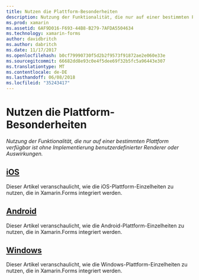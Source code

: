 ```yaml
---
title: Nutzen die Plattform-Besonderheiten
description: Nutzung der Funktionalität, die nur auf einer bestimmten Plattform verfügbar ist ohne Implementierung benutzerdefinierter Renderer oder Auswirkungen.
ms.prod: xamarin
ms.assetid: 6AF9D016-F693-44B8-B279-7AFDA5504634
ms.technology: xamarin-forms
author: davidbritch
ms.author: dabritch
ms.date: 11/17/2017
ms.openlocfilehash: b0cf79990730f5d2b2f9573f91872ae2e060e33e
ms.sourcegitcommit: 66682dd8e93c0e4f5dee69f32b5fc5a96443e307
ms.translationtype: MT
ms.contentlocale: de-DE
ms.lasthandoff: 06/08/2018
ms.locfileid: "35243417"
---
```

# <a name="consuming-platform-specifics"></a>Nutzen die Plattform-Besonderheiten

_Nutzung der Funktionalität, die nur auf einer bestimmten Plattform verfügbar ist ohne Implementierung benutzerdefinierter Renderer oder Auswirkungen._

## <a name="iosiosmd"></a>[iOS](ios.md)

Dieser Artikel veranschaulicht, wie die iOS-Plattform-Einzelheiten zu nutzen, die in Xamarin.Forms integriert werden.

## <a name="androidandroidmd"></a>[Android](android.md)

Dieser Artikel veranschaulicht, wie die Android-Plattform-Einzelheiten zu nutzen, die in Xamarin.Forms integriert werden.

## <a name="windowswindowsmd"></a>[Windows](windows.md)

Dieser Artikel veranschaulicht, wie die Windows-Plattform-Einzelheiten zu nutzen, die in Xamarin.Forms integriert werden.
